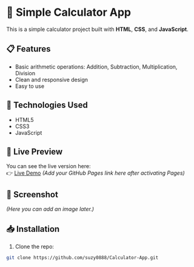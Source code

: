 # 🔢 Simple Calculator App

This is a simple calculator project built with **HTML**, **CSS**, and **JavaScript**.

## 📋 Features
- Basic arithmetic operations: Addition, Subtraction, Multiplication, Division
- Clean and responsive design
- Easy to use

## 📂 Technologies Used
- HTML5
- CSS3
- JavaScript

## 🚀 Live Preview
You can see the live version here:  
👉 [Live Demo](https://suzy0888.github.io/Calculator-App/) *(Add your GitHub Pages link here after activating Pages)*

## 📸 Screenshot
*(Here you can add an image later.)*

## 📥 Installation
1. Clone the repo:
```bash
git clone https://github.com/suzy0888/Calculator-App.git
